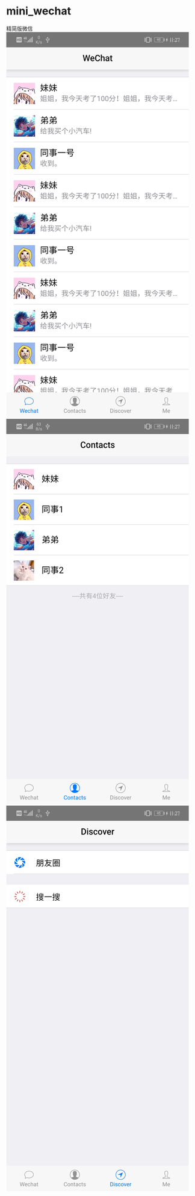 # mini_wechat
精简版微信
![Image text](https://github.com/guoxiaoxuan500/mini_wechat/blob/master/mini_wechat/view/Screenshot_20200123_232739_io.dcloud.HBuilder.jpg)
![Image text](https://github.com/guoxiaoxuan500/mini_wechat/blob/master/mini_wechat/view/Screenshot_20200123_232747_io.dcloud.HBuilder.jpg)
![Image text](https://github.com/guoxiaoxuan500/mini_wechat/blob/master/mini_wechat/view/Screenshot_20200123_232753_io.dcloud.HBuilder.jpg)

